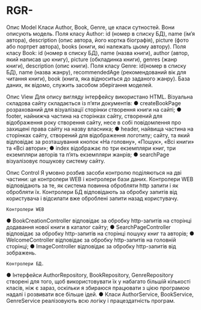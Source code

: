 # RGR-
Опис Model
	Класи  Author, Book, Genre, це класи сутностей. Вони описують модель.
	Поля класу Author: id (номер в списку БД), name (ім’я автора), description (опис автора, його кортка біографія), picture (фото або портрет автора), books (книги, які належать цьому автору).
	Поля класу Book: id (номер в списку БД), name (назва книги), author (автор, який написав цю книгу), picture (обкладинка книги), genres (жанр книги), description (опис книги).
	Поля класу Genre: id(номер в списку БД), name (назва жанру), recommendedAge (рекомендований вік для читання книги), book (книга, яка відноситься до заданого жанру).
База даних, як відомо, служить засобом зберігання моделей.

Опис View
	Для опису вигляду інтерфейсу  використано HTML. Візуальна складова сайту складається із п’яти документів: 
●	createBookPage розрахований для візуалізації сторінки створення книги на сайті;
●	footer, найнижча частина на сторінках сайту, створений для відображення року створення сайту, несе в собі повідомлення про захищені права сайту на назву власника;
●	header, найвища частина на сторінках сайту, створений для відображення логотипу; сайту, та який відповідає за розташування кнопок «На головну», «Пошук», «Всі книги» та «Всі автори»;
●	index відображає по три екземпляри книг, три екземпляри авторів та п’ять екземпляри жанрів;
●	searchPage візуалізовує пошукову систему сайту.
	
Опис Control
	Я умовно розбив засоби контролю поділяються на дві частини: це контролери WEB і контролери бази даних. Контролери WEB відповідають за те, як система повинна обробляти http запити і як обробляти їх. Контролери БД відповідають за обробку запитів від користувача і відсилати вже оброблені запити назад користувачу.
	
	Контролери WEB 
●	BookCreationController відповідає за обробку http-запитів на сторінці додавання нової книги в каталог сайту;
●	SearchPageController відповідає за обробку http-запитів на сторінці пошуку книг та авторів;
●	WelcomeController відповідає за обробку http-запитів на головній сторінці;
●	ImageController відповідає за обробку http-запитів від зображень.
	
	Контролери БД.
●	Інтерфейси AuthorRepository, BookRepository, GenreRepository створені для того, щоб використовувати їх у набагато більшій кількості класів, ніж є зараз, оскільки я збираюся працювати з цією програмою надалі і розвивати все більше ідей.
●	Класи AuthorService, BookService, GenreService реалізовують всю логіку і працездатність програм.
